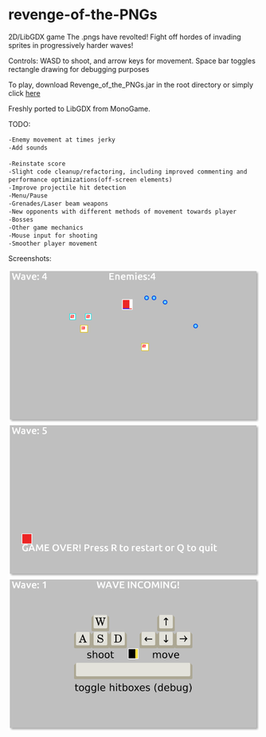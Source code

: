 revenge-of-the-PNGs
===================

2D/LibGDX game
The .pngs have revolted! Fight off hordes of invading sprites in progressively harder waves!

Controls: WASD to shoot, and arrow keys for movement. Space bar toggles rectangle drawing for debugging purposes

To play, download Revenge_of_the_PNGs.jar in the root directory or simply click [here](http://mmowbray.net/projects/revenge-of-the-PNGs/)

Freshly ported to LibGDX from MonoGame.

TODO:

	-Enemy movement at times jerky
	-Add sounds

	-Reinstate score
	-Slight code cleanup/refactoring, including improved commenting and performance optimizations(off-screen elements)
	-Improve projectile hit detection
	-Menu/Pause
	-Grenades/Laser beam weapons
	-New opponents with different methods of movement towards player
	-Bosses
	-Other game mechanics
	-Mouse input for shooting
	-Smoother player movement

Screenshots:

![screenshot 1](screenshots/screenshot_1.png)
![screenshot 2](screenshots/screenshot_2.png)
![screenshot 3](screenshots/screenshot_3.png)

